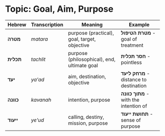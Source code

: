 # Topic: Goal, Aim, Purpose

| **Hebrew** | **Transcription** | **Meaning**                   | **Example**             |
| -------------- | --------------- | --------------------------------- | ---- |
| **מטרה**           | *matara*          | purpose (practical), goal, target, objective | **מטרת הטיפול** - goal of treatment |
| **תכלית**          | *tachlit*         | purpose (philosophical), end, ultimate goal       | **חסר תכלית** - pointless |
| **יעד**            | *ya'ad*           | aim, destination, objective       | **מרחק ליעד** - distance to destination |
| **כוונה**          | *kavanah*         | intention, purpose                | **מתוך כוונה** - with the intention of |
| **ייעוד**          | *ye'ud*           | calling, destiny, mission, purpose  | **תחושת ייעוד** - sense of purpose |
